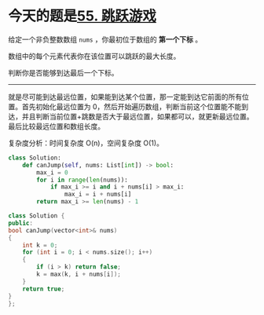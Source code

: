 # 今天的题是[55. 跳跃游戏](https://leetcode-cn.com/problems/jump-game/)

给定一个非负整数数组 `nums` ，你最初位于数组的 **第一个下标** 。

数组中的每个元素代表你在该位置可以跳跃的最大长度。

判断你是否能够到达最后一个下标。

---

就是尽可能到达最远位置，如果能到达某个位置，那一定能到达它前面的所有位置。首先初始化最远位置为 0，然后开始遍历数组，判断当前这个位置能不能到达，并且判断当前位置+跳数是否大于最远位置，如果都可以，就更新最远位置。最后比较最远位置和数组长度。

复杂度分析：时间复杂度 O(n)，空间复杂度 O(1)。

```python
class Solution:
    def canJump(self, nums: List[int]) -> bool:
        max_i = 0
        for i in range(len(nums)):
            if max_i >= i and i + nums[i] > max_i:
                max_i = i + nums[i]
        return max_i >= len(nums) - 1
```

```cpp
class Solution {
public:
bool canJump(vector<int>& nums) 
{
	int k = 0;
	for (int i = 0; i < nums.size(); i++)
	{
		if (i > k) return false;
		k = max(k, i + nums[i]);
	}
	return true;
}
};
```

